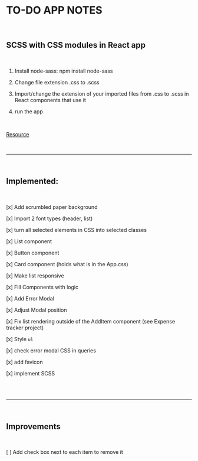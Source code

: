# TO-DO APP NOTES

<br>

## SCSS with CSS modules in React app

<br>

1. Install node-sass: npm install node-sass

2. Change file extension .css to .scss

3. Import/change the extension of your imported files from .css to .scss in React components that use it

4. run the app

<br>

[Resource](https://medium.com/officialrajdeepsingh/how-to-add-scss-sass-in-react-js-6615b6e77e56)

<br>

<hr />
<br>

## Implemented:

<br>

[x] Add scrumbled paper background

[x] Import 2 font types (header, list)

[x] turn all selected elements in CSS into selected classes

[x] List component

[x] Button component

[x] Card component (holds what is in the App.css)

[x] Make list responsive

[x] Fill Components with logic

[x] Add Error Modal

[x] Adjust Modal position

[x] Fix list rendering outside of the AddItem component (see Expense tracker project)

[x] Style `ul`

[x] check error modal CSS in queries

[x] add favicon

[x] implement SCSS

<br><br>

<hr />

<br>

## Improvements

<br>

[ ] Add check box next to each item to remove it
